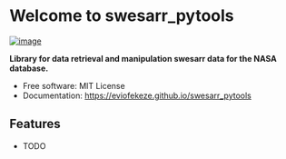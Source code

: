 # Welcome to swesarr_pytools


[![image](https://img.shields.io/pypi/v/swesarr_pytools.svg)](https://pypi.python.org/pypi/swesarr_pytools)


**Library for  data retrieval and manipulation swesarr data for the NASA database.**


-   Free software: MIT License
-   Documentation: <https://eviofekeze.github.io/swesarr_pytools>
    

## Features

-   TODO
